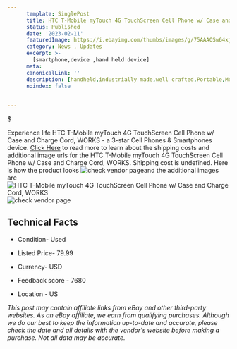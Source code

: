 ```yaml
---
      template: SinglePost
      title: HTC T-Mobile myTouch 4G TouchScreen Cell Phone w/ Case and Charge Cord, WORKS
      status: Published
      date: '2023-02-11'
      featuredImage: https://i.ebayimg.com/thumbs/images/g/75AAAOSw64xjAXzf/s-l225.jpg
      category: News , Updates
      excerpt: >-
        [smartphone,device ,hand held device]
      meta:
      canonicalLink: ''
      description: [handheld,industrially made,well crafted,Portable,Mobile,Compact,Convenient,Lightweight,Maneuverable,Man-portable,Miniature,Carriable,Hand-held,Light,Holdable,Transportable,Mobile device,Pocket-sized,On-the-go,Wireless,Cordless,Compact size,Convenient size, smartphone,device ,hand held device]
      noindex: false
      
        
---
```

$

Experience life HTC T-Mobile myTouch 4G TouchScreen Cell Phone w/ Case and Charge Cord, WORKS - a 3-star Cell Phones & Smartphones device. [Click Here](https://www.ebay.com/itm/325424153515?hash=item4bc4ca83ab%3Ag%3A75AAAOSw64xjAXzf&mkevt=1&mkcid=1&mkrid=711-53200-19255-0&campid=%253CePNCampaignId%253E&customid=%253CreferenceId%253E&toolid=10049) to read more to learn about the shipping costs and additional image urls for the HTC T-Mobile myTouch 4G TouchScreen Cell Phone w/ Case and Charge Cord, WORKS. Shipping cost is undefined. Here is how the product looks ![check vendor page](https://i.ebayimg.com/thumbs/images/g/75AAAOSw64xjAXzf/s-l225.jpg)and the additional images are![HTC T-Mobile myTouch 4G TouchScreen Cell Phone w/ Case and Charge Cord, WORKS](https://i.ebayimg.com/images/g/75AAAOSw64xjAXzf/s-l1600.jpg)![check vendor page](https://origin-galleryplus.ebayimg.com/ws/web/325424153515_2_0_1/225x225.jpg,https://origin-galleryplus.ebayimg.com/ws/web/325424153515_3_0_1/225x225.jpg,https://origin-galleryplus.ebayimg.com/ws/web/325424153515_4_0_1/225x225.jpg,https://origin-galleryplus.ebayimg.com/ws/web/325424153515_5_0_1/225x225.jpg,https://origin-galleryplus.ebayimg.com/ws/web/325424153515_6_0_1/225x225.jpg,https://origin-galleryplus.ebayimg.com/ws/web/325424153515_7_0_1/225x225.jpg,https://origin-galleryplus.ebayimg.com/ws/web/325424153515_8_0_1/225x225.jpg,https://origin-galleryplus.ebayimg.com/ws/web/325424153515_9_0_1/225x225.jpg)



 ## Technical Facts 



     
      

 - Condition- Used 


      

 - Listed Price- 79.99 


      

 - Currency- USD 


      

 - Feedback score - 7680 


      

 - Location - US 


      
      

 *_This post may contain affiliate links from eBay and other third-party websites. As an eBay affiliate, we earn from qualifying purchases. Although we do our best to keep the information up-to-date and accurate, please check the date and all details with the vendor's website before making a purchase. Not all data may be accurate._*






